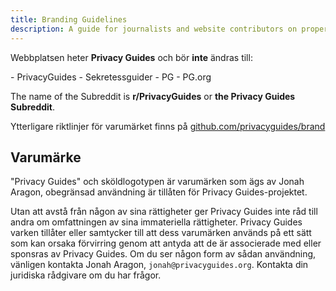 ```yaml
---
title: Branding Guidelines
description: A guide for journalists and website contributors on proper branding of the Privacy Guides wordmark and logo.
---
```


Webbplatsen heter **Privacy Guides** och bör **inte** ändras till:

<div class="pg-red" markdown>
- PrivacyGuides
- Sekretessguider
- PG
- PG.org
</div>

The name of the Subreddit is **r/PrivacyGuides** or **the Privacy Guides Subreddit**.

Ytterligare riktlinjer för varumärket finns på [github.com/privacyguides/brand](https://github.com/privacyguides/brand)

## Varumärke

"Privacy Guides" och sköldlogotypen är varumärken som ägs av Jonah Aragon, obegränsad användning är tillåten för Privacy Guides-projektet.

Utan att avstå från någon av sina rättigheter ger Privacy Guides inte råd till andra om omfattningen av sina immateriella rättigheter. Privacy Guides varken tillåter eller samtycker till att dess varumärken används på ett sätt som kan orsaka förvirring genom att antyda att de är associerade med eller sponsras av Privacy Guides. Om du ser någon form av sådan användning, vänligen kontakta Jonah Aragon, `jonah@privacyguides.org`. Kontakta din juridiska rådgivare om du har frågor.
